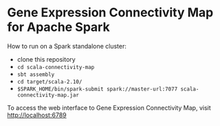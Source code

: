 # Gene Expression Connectivity Map for Apache Spark

How to run on a Spark standalone cluster:

* clone this repository
* `cd scala-connectivity-map`
* `sbt assembly`
* `cd target/scala-2.10/`
* `$SPARK_HOME/bin/spark-submit spark://master-url:7077 scala-connectivity-map.jar`

To access the web interface to Gene Expression Connectivity Map, visit <http://localhost:6789>
